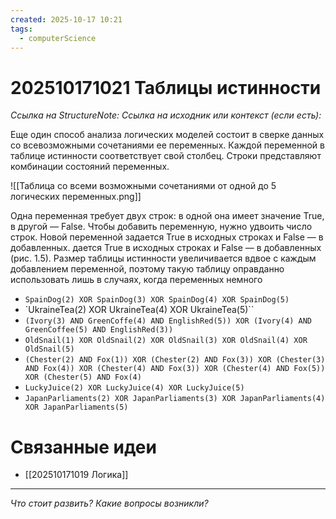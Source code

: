 ```yaml
---
created: 2025-10-17 10:21
tags:
  - computerScience
---
```

# 202510171021 Таблицы истинности

*Ссылка на StructureNote:*
*Ссылка на исходник или контекст (если есть):* 

Еще один способ анализа логических моделей состоит в сверке данных со всевозможными сочетаниями ее переменных. Каждой переменной в таблице истинности соответствует свой столбец. Строки представляют комбинации состояний переменных.

![[Таблица со всеми возможными сочетаниями от одной до 5 логических переменных.png]]

Одна переменная требует двух строк: в одной она имеет значение True, в другой — False. Чтобы добавить переменную, нужно удвоить число строк. Новой переменной задается True в исходных строках и False — в добавленных. дается True в исходных строках и False — в добавленных (рис. 1.5). Размер таблицы истинности увеличивается вдвое с каждым добавлением переменной, поэтому такую таблицу оправданно использовать лишь в случаях, когда переменных немного

- `SpainDog(2) XOR SpainDog(3) XOR SpainDog(4) XOR SpainDog(5)`
- `UkraineTea(2) XOR UkraineTea(4) XOR UkraineTea(5)``
-  `(Ivory(3) AND GreenCoffe(4) AND EnglishRed(5)) XOR (Ivory(4) AND GreenCoffee(5) AND EnglishRed(3))`
- `OldSnail(1) XOR OldSnail(2) XOR OldSnail(3) XOR OldSnail(4) XOR OldSnail(5)`
- `(Chester(2) AND Fox(1)) XOR (Chester(2) AND Fox(3)) XOR (Chester(3) AND Fox(4)) XOR (Chester(4) AND Fox(3)) XOR (Chester(4) AND Fox(5)) XOR (Chester(5) AND Fox(4)`
- `LuckyJuice(2) XOR LuckyJuice(4) XOR LuckyJuice(5)`
- `JapanParliaments(2) XOR JapanParliaments(3) XOR JapanParliaments(4) XOR JapanParliaments(5)`

# Связанные идеи

- [[202510171019 Логика]]
---

*Что стоит развить? Какие вопросы возникли?*

